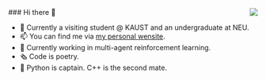 <img align="right" src='https://github-readme-stats.vercel.app/api?username=yubinwang11&show_icons=true&title_color=fff&icon_color=79ff97&text_color=9f9f9f&bg_color=151515&hide=["contribs"]'>
### Hi there 👋

- 🌱 Currently a visiting student @ KAUST and an undergraduate at NEU.
- 📫 You can find me via [my personal wensite](https://yubinwang11.github.io/).
- 🔭 Currently working in multi-agent reinforcement learning.
- 🗞 Code is poetry.
- 🔨 Python is captain. C++ is the second mate. 

<!--START_SECTION:waka-->
<!--END_SECTION:waka-->




